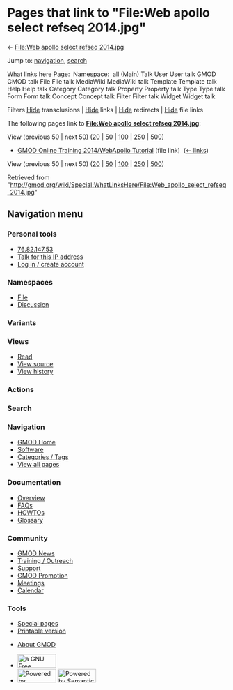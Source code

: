 <div id="mw-page-base" class="noprint">

</div>

<div id="mw-head-base" class="noprint">

</div>

<div id="content" class="mw-body" role="main">

<span id="top"></span>

<div id="mw-js-message" style="display:none;">

</div>



# <span dir="auto">Pages that link to "File:Web apollo select refseq 2014.jpg"</span>

<div id="bodyContent">

<div id="contentSub">

← [File:Web apollo select refseq
2014.jpg](/wiki/File:Web_apollo_select_refseq_2014.jpg "File:Web apollo select refseq 2014.jpg")

</div>

<div id="jump-to-nav" class="mw-jump">

Jump to: [navigation](#mw-navigation), [search](#p-search)

</div>

<div id="mw-content-text">

What links here Page:  Namespace:  all (Main) Talk User User talk GMOD
GMOD talk File File talk MediaWiki MediaWiki talk Template Template talk
Help Help talk Category Category talk Property Property talk Type Type
talk Form Form talk Concept Concept talk Filter Filter talk Widget
Widget talk

Filters
[Hide](/mediawiki/index.php?title=Special:WhatLinksHere/File:Web_apollo_select_refseq_2014.jpg&hidetrans=1 "Special:WhatLinksHere/File:Web apollo select refseq 2014.jpg")
transclusions \|
[Hide](/mediawiki/index.php?title=Special:WhatLinksHere/File:Web_apollo_select_refseq_2014.jpg&hidelinks=1 "Special:WhatLinksHere/File:Web apollo select refseq 2014.jpg")
links \|
[Hide](/mediawiki/index.php?title=Special:WhatLinksHere/File:Web_apollo_select_refseq_2014.jpg&hideredirs=1 "Special:WhatLinksHere/File:Web apollo select refseq 2014.jpg")
redirects \|
[Hide](/mediawiki/index.php?title=Special:WhatLinksHere/File:Web_apollo_select_refseq_2014.jpg&hideimages=1 "Special:WhatLinksHere/File:Web apollo select refseq 2014.jpg")
file links

The following pages link to **[File:Web apollo select refseq
2014.jpg](/wiki/File:Web_apollo_select_refseq_2014.jpg "File:Web apollo select refseq 2014.jpg")**:

View (previous 50 \| next 50)
([20](/mediawiki/index.php?title=Special:WhatLinksHere/File:Web_apollo_select_refseq_2014.jpg&limit=20 "Special:WhatLinksHere/File:Web apollo select refseq 2014.jpg")
\|
[50](/mediawiki/index.php?title=Special:WhatLinksHere/File:Web_apollo_select_refseq_2014.jpg&limit=50 "Special:WhatLinksHere/File:Web apollo select refseq 2014.jpg")
\|
[100](/mediawiki/index.php?title=Special:WhatLinksHere/File:Web_apollo_select_refseq_2014.jpg&limit=100 "Special:WhatLinksHere/File:Web apollo select refseq 2014.jpg")
\|
[250](/mediawiki/index.php?title=Special:WhatLinksHere/File:Web_apollo_select_refseq_2014.jpg&limit=250 "Special:WhatLinksHere/File:Web apollo select refseq 2014.jpg")
\|
[500](/mediawiki/index.php?title=Special:WhatLinksHere/File:Web_apollo_select_refseq_2014.jpg&limit=500 "Special:WhatLinksHere/File:Web apollo select refseq 2014.jpg"))

- [GMOD Online Training 2014/WebApollo
  Tutorial](/wiki/GMOD_Online_Training_2014/WebApollo_Tutorial "GMOD Online Training 2014/WebApollo Tutorial")
  (file link) ‎ <span class="mw-whatlinkshere-tools">([←
  links](/mediawiki/index.php?title=Special:WhatLinksHere&target=GMOD+Online+Training+2014%2FWebApollo+Tutorial "Special:WhatLinksHere"))</span>

View (previous 50 \| next 50)
([20](/mediawiki/index.php?title=Special:WhatLinksHere/File:Web_apollo_select_refseq_2014.jpg&limit=20 "Special:WhatLinksHere/File:Web apollo select refseq 2014.jpg")
\|
[50](/mediawiki/index.php?title=Special:WhatLinksHere/File:Web_apollo_select_refseq_2014.jpg&limit=50 "Special:WhatLinksHere/File:Web apollo select refseq 2014.jpg")
\|
[100](/mediawiki/index.php?title=Special:WhatLinksHere/File:Web_apollo_select_refseq_2014.jpg&limit=100 "Special:WhatLinksHere/File:Web apollo select refseq 2014.jpg")
\|
[250](/mediawiki/index.php?title=Special:WhatLinksHere/File:Web_apollo_select_refseq_2014.jpg&limit=250 "Special:WhatLinksHere/File:Web apollo select refseq 2014.jpg")
\|
[500](/mediawiki/index.php?title=Special:WhatLinksHere/File:Web_apollo_select_refseq_2014.jpg&limit=500 "Special:WhatLinksHere/File:Web apollo select refseq 2014.jpg"))

</div>

<div class="printfooter">

Retrieved from
"<http://gmod.org/wiki/Special:WhatLinksHere/File:Web_apollo_select_refseq_2014.jpg>"

</div>

<div id="catlinks" class="catlinks catlinks-allhidden">

</div>

<div class="visualClear">

</div>

</div>

</div>

<div id="mw-navigation">

## Navigation menu

<div id="mw-head">

<div id="p-personal" role="navigation"
aria-labelledby="p-personal-label">

### Personal tools

- <span id="pt-anonuserpage"><a href="/wiki/User:76.82.147.53" class="new" accesskey="."
  title="The user page for the IP address you are editing as [.]">76.82.147.53</a></span>
- <span id="pt-anontalk"><a href="/wiki/User_talk:76.82.147.53" class="new" accesskey="n"
  title="Discussion about edits from this IP address [n]">Talk for this IP
  address</a></span>
- <span id="pt-login"><a
  href="/mediawiki/index.php?title=Special:UserLogin&amp;returnto=Special%3AWhatLinksHere%2FFile%3AWeb+apollo+select+refseq+2014.jpg"
  accesskey="o"
  title="You are encouraged to log in; however, it is not mandatory [o]">Log
  in / create account</a></span>

</div>

<div id="left-navigation">

<div id="p-namespaces" class="vectorTabs" role="navigation"
aria-labelledby="p-namespaces-label">

### Namespaces

- <span id="ca-nstab-image"><a href="/wiki/File:Web_apollo_select_refseq_2014.jpg" accesskey="c"
  title="View the file page [c]">File</a></span>
- <span id="ca-talk"><a
  href="/mediawiki/index.php?title=File_talk:Web_apollo_select_refseq_2014.jpg&amp;action=edit&amp;redlink=1"
  accesskey="t"
  title="Discussion about the content page [t]">Discussion</a></span>

</div>

<div id="p-variants" class="vectorMenu emptyPortlet" role="navigation"
aria-labelledby="p-variants-label">

### 

### Variants[](#)

<div class="menu">

</div>

</div>

</div>

<div id="right-navigation">

<div id="p-views" class="vectorTabs" role="navigation"
aria-labelledby="p-views-label">

### Views

- <span id="ca-view">[Read](/wiki/File:Web_apollo_select_refseq_2014.jpg)</span>
- <span id="ca-viewsource"><a
  href="/mediawiki/index.php?title=File:Web_apollo_select_refseq_2014.jpg&amp;action=edit"
  accesskey="e" title="This page is protected.
  You can view its source [e]">View source</a></span>
- <span id="ca-history"><a
  href="/mediawiki/index.php?title=File:Web_apollo_select_refseq_2014.jpg&amp;action=history"
  accesskey="h" title="Past revisions of this page [h]">View history</a></span>

</div>

<div id="p-cactions" class="vectorMenu emptyPortlet" role="navigation"
aria-labelledby="p-cactions-label">

### Actions[](#)

<div class="menu">

</div>

</div>

<div id="p-search" role="search">

### Search

<div id="simpleSearch">

</div>

</div>

</div>

</div>

<div id="mw-panel">

<div id="p-logo" role="banner">

<a href="/wiki/Main_Page"
style="background-image: url(http://gmod.org/images/GMOD-cogs.png);"
title="Visit the main page"></a>

</div>

<div id="p-Navigation" class="portal" role="navigation"
aria-labelledby="p-Navigation-label">

### Navigation

<div class="body">

- <span id="n-GMOD-Home">[GMOD Home](/wiki/Main_Page)</span>
- <span id="n-Software">[Software](/wiki/GMOD_Components)</span>
- <span id="n-Categories-.2F-Tags">[Categories /
  Tags](/wiki/Categories)</span>
- <span id="n-View-all-pages">[View all
  pages](/wiki/Special:AllPages)</span>

</div>

</div>

<div id="p-Documentation" class="portal" role="navigation"
aria-labelledby="p-Documentation-label">

### Documentation

<div class="body">

- <span id="n-Overview">[Overview](/wiki/Overview)</span>
- <span id="n-FAQs">[FAQs](/wiki/Category:FAQ)</span>
- <span id="n-HOWTOs">[HOWTOs](/wiki/Category:HOWTO)</span>
- <span id="n-Glossary">[Glossary](/wiki/Glossary)</span>

</div>

</div>

<div id="p-Community" class="portal" role="navigation"
aria-labelledby="p-Community-label">

### Community

<div class="body">

- <span id="n-GMOD-News">[GMOD News](/wiki/GMOD_News)</span>
- <span id="n-Training-.2F-Outreach">[Training /
  Outreach](/wiki/Training_and_Outreach)</span>
- <span id="n-Support">[Support](/wiki/Support)</span>
- <span id="n-GMOD-Promotion">[GMOD
  Promotion](/wiki/GMOD_Promotion)</span>
- <span id="n-Meetings">[Meetings](/wiki/Meetings)</span>
- <span id="n-Calendar">[Calendar](/wiki/Calendar)</span>

</div>

</div>

<div id="p-tb" class="portal" role="navigation"
aria-labelledby="p-tb-label">

### Tools

<div class="body">

- <span id="t-specialpages"><a href="/wiki/Special:SpecialPages" accesskey="q"
  title="A list of all special pages [q]">Special pages</a></span>
- <span id="t-print"><a
  href="/mediawiki/index.php?title=Special:WhatLinksHere/File:Web_apollo_select_refseq_2014.jpg&amp;printable=yes"
  rel="alternate" accesskey="p"
  title="Printable version of this page [p]">Printable version</a></span>

</div>

</div>

</div>

</div>

<div id="footer" role="contentinfo">

- <span id="footer-places-about">[About
  GMOD](/wiki/GMOD:About "GMOD:About")</span>

<!-- -->

- <span id="footer-copyrightico">[<img src="http://www.gnu.org/graphics/gfdl-logo-small.png" width="88"
  height="31" alt="a GNU Free Documentation License" />](http://www.gnu.org/licenses/fdl-1.3.html)</span>
- <span id="footer-poweredbyico">[<img src="/mediawiki/skins/common/images/poweredby_mediawiki_88x31.png"
  width="88" height="31" alt="Powered by MediaWiki" />](//www.mediawiki.org/)
  [<img
  src="/mediawiki/extensions/SemanticMediaWiki/includes/../resources/images/smw_button.png"
  width="88" height="31" alt="Powered by Semantic MediaWiki" />](https://www.semantic-mediawiki.org/wiki/Semantic_MediaWiki)</span>

<div style="clear:both">

</div>

</div>
